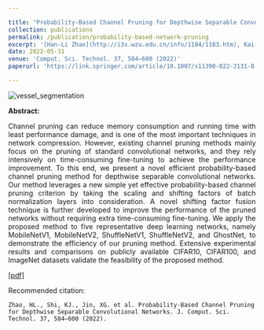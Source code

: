 ```yaml
---

title: "Probability-Based Channel Pruning for Depthwise Separable Convolutional Networks"
collection: publications
permalink: /publication/probability-based-network-pruning
excerpt: '[Han-Li Zhao](http://i3s.wzu.edu.cn/info/1104/1183.htm), Kai-Jie Shi, [Xiaogang Jin](http://www.cad.zju.edu.cn/home/jin/), Ming-Liang Xu, [Hui Huang](http://i3s.wzu.edu.cn/info/1104/1163.htm), **Wang-Long Lu**, Ying Liu.'
date: 2022-05-31
venue: 'Comput. Sci. Technol. 37, 584–600 (2022)'
paperurl: 'https://link.springer.com/article/10.1007/s11390-022-2131-8'

---
```

![vessel_segmentation](https://longlongaaago.github.io/images/publications/pruning.png)


<b>Abstract:</b>
<div style="text-align: justify"> Channel pruning can reduce memory consumption and running time with least performance damage, and is one of the most important techniques in network compression. However, existing channel pruning methods mainly focus on the pruning of standard convolutional networks, and they rely intensively on time-consuming fine-tuning to achieve the performance improvement. To this end, we present a novel efficient probability-based channel pruning method for depthwise separable convolutional networks. Our method leverages a new simple yet effective probability-based channel pruning criterion by taking the scaling and shifting factors of batch normalization layers into consideration. A novel shifting factor fusion technique is further developed to improve the performance of the pruned networks without requiring extra time-consuming fine-tuning. We apply the proposed method to five representative deep learning networks, namely MobileNetV1, MobileNetV2, ShuffleNetV1, ShuffleNetV2, and GhostNet, to demonstrate the efficiency of our pruning method. Extensive experimental results and comparisons on publicly available CIFAR10, CIFAR100, and ImageNet datasets validate the feasibility of the proposed method.</div>


[[pdf]](https://link.springer.com/article/10.1007/s11390-022-2131-8)

Recommended citation: 
```
Zhao, HL., Shi, KJ., Jin, XG. et al. Probability-Based Channel Pruning for Depthwise Separable Convolutional Networks. J. Comput. Sci. Technol. 37, 584–600 (2022).
```
